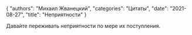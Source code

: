 {
   "authors": "Михаил Жванецкий",
   "categories": "Цитаты",
   "date": "2021-08-27",
   "title": "Неприятности"
}

Давайте переживать неприятности по мере их поступления.
